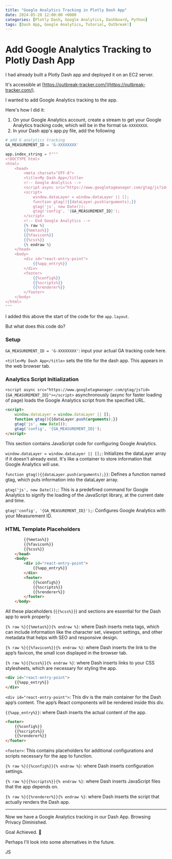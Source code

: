 ```yaml
---
title: "Google Analytics Tracking in Plotly Dash App"
date: 2024-05-20 12:00:00 +0000
categories: [Plotly Dash, Google Analytics, Dashboard, Python]
tags: [Dash App, Google Analytics, Tutorial, Outbreak!]
---
```


# Add Google Analytics Tracking to Plotly Dash App

I had already built a Plotly Dash app and deployed it on an EC2 server. 

It's accessible at [https://outbreak-tracker.com/](https://outbreak-tracker.com/).

I wanted to add Google Analytics tracking to the app. 

Here's how I did it:

1. On your Google Analytics account, create a stream to get your Google Analytics tracking code, which will be in the format `GA-XXXXXXXX`.
2. In your Dash app's app.py file, add the following

```python
# add G analytics tracking
GA_MEASUREMENT_ID = 'G-XXXXXXXX'

app.index_string = f"""
<!DOCTYPE html>
<html>
    <head>
        <meta charset="UTF-8">
        <title>My Dash App</title>
        <!-- Google Analytics -->
        <script async src="https://www.googletagmanager.com/gtag/js?id={GA_MEASUREMENT_ID}"></script>
        <script>
            window.dataLayer = window.dataLayer || [];
            function gtag(){{dataLayer.push(arguments);}}
            gtag('js', new Date());
            gtag('config', '{GA_MEASUREMENT_ID}');
        </script>
        <!-- End Google Analytics -->
        {% raw %}
        {{%metas%}}
        {{%favicon%}}
        {{%css%}}
        {% endraw %}
    </head>
    <body>
        <div id="react-entry-point">
            {{%app_entry%}}
        </div>
        <footer>
            {{%config%}}
            {{%scripts%}}
            {{%renderer%}}
        </footer>
    </body>
</html>
"""
```
I added this above the start of the code for the `app.layout`. 

But what does this code do?

### Setup

`GA_MEASUREMENT_ID = 'G-XXXXXXXX'`: input your actual GA tracking code here.

`<title>My Dash App</title>` sets the title for the dash app. This appears in the web browser tab.


### Analytics Script Initialization

`<script async src="https://www.googletagmanager.com/gtag/js?id={GA_MEASUREMENT_ID}"></script>` asynchronously (async for faster loading of page) loads the Google Analytics script from the specified URL.

```html
<script>
    window.dataLayer = window.dataLayer || [];
    function gtag(){{dataLayer.push(arguments);}}
    gtag('js', new Date());
    gtag('config', '{GA_MEASUREMENT_ID}');
</script>
```
This section contains JavaScript code for configuring Google Analytics.

`window.dataLayer = window.dataLayer || [];`: Initializes the dataLayer array if it doesn't already exist. It's like a container to store information that Google Analytics will use.

`function gtag(){{dataLayer.push(arguments);}}`: Defines a function named gtag, which puts information into the dataLayer array.

`gtag('js', new Date());`: This is a predefined command for Google Analytics to signify the loading of the JavaScript library, at the current date and time.

`gtag('config', '{GA_MEASUREMENT_ID}');`: Configures Google Analytics with your Measurement ID.


### HTML Template Placeholders
```html 
        {{%metas%}}
        {{%favicon%}}
        {{%css%}}
    </head>
    <body>
        <div id="react-entry-point">
            {{%app_entry%}}
        </div>
        <footer>
            {{%config%}}
            {{%scripts%}}
            {{%renderer%}}
        </footer>
    </body>
```

All these placeholders (`{{%css%}}`) and sections are essential for the Dash app to work properly:

`{% raw %}{{%metas%}}{% endraw %}`: where Dash inserts meta tags, which can include information like the character set, viewport settings, and other metadata that helps with SEO and responsive design.

`{% raw %}{{%favicon%}}{% endraw %}`: where Dash inserts the link to the app’s favicon, the small icon displayed in the browser tab.

`{% raw %}{{%css%}}{% endraw %}`: where Dash inserts links to your CSS stylesheets, which are necessary for styling the app.

```html
<div id="react-entry-point">
    {{%app_entry%}}
</div>
```
`<div id="react-entry-point">`: This div is the main container for the Dash app’s content. The app’s React components will be rendered inside this div.

`{{%app_entry%}}`: where Dash inserts the actual content of the app.


```html
<footer>
    {{%config%}}
    {{%scripts%}}
    {{%renderer%}}
</footer>
```
`<footer>`: This contains placeholders for additional configurations and scripts necessary for the app to function.

`{% raw %}{{%config%}}{% endraw %}`: where Dash inserts configuration settings.

`{% raw %}{{%scripts%}}{% endraw %}`: where Dash inserts JavaScript files that the app depends on.

`{% raw %}{{%renderer%}}{% endraw %}`: where Dash inserts the script that actually renders the Dash app.

---

Now we have a Google Analytics tracking in our Dash App. Browsing Privacy Diminished. 

Goal Achieved. 🥲

Perhaps I'll look into some alternatives in the future.

JS